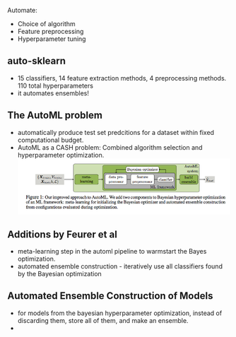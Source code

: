 Automate:
* Choice of algorithm
* Feature preprocessing
* Hyperparameter tuning

auto-sklearn
------------

* 15 classifiers, 14 feature extraction methods, 4 preprocessing methods.
110 total hyperparameters
* it automates ensembles!


The AutoML problem
------------------

* automatically produce test set predcitions for a dataset within fixed
computational budget.
* AutoML as a CASH problem: Combined algorithm selection and hyperparameter
optimization. ![](automl.png)


Additions by Feurer et al
-------------------------

* meta-learning step in the automl pipeline to warmstart the Bayes
  optimization.
* automated ensemble construction - iteratively use all classifiers found by
  the Bayesian optimization


Automated Ensemble Construction of Models
-----------------------------------------

* for models from the bayesian hyperparameter optimization, instead of
  discarding them, store all of them, and make an ensemble.
* 
